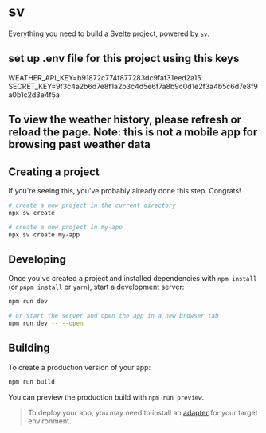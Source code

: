 # sv

Everything you need to build a Svelte project, powered by [`sv`](https://github.com/sveltejs/cli).


## set up .env file for this project using this keys 
WEATHER_API_KEY=b91872c774f877283dc9faf31eed2a15
SECRET_KEY=9f3c4a2b6d7e8f1a2b3c4d5e6f7a8b9c0d1e2f3a4b5c6d7e8f9a0b1c2d3e4f5a

## To view the weather history, please refresh or reload the page. Note: this is not a mobile app for browsing past weather data


## Creating a project

If you're seeing this, you've probably already done this step. Congrats!

```sh
# create a new project in the current directory
npx sv create

# create a new project in my-app
npx sv create my-app
```

## Developing

Once you've created a project and installed dependencies with `npm install` (or `pnpm install` or `yarn`), start a development server:

```sh
npm run dev

# or start the server and open the app in a new browser tab
npm run dev -- --open
```

## Building

To create a production version of your app:

```sh
npm run build
```

You can preview the production build with `npm run preview`.

> To deploy your app, you may need to install an [adapter](https://svelte.dev/docs/kit/adapters) for your target environment.
